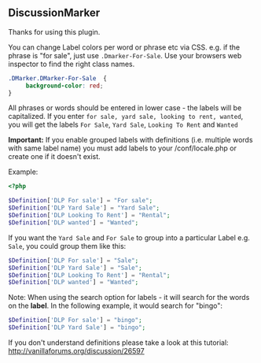 DiscussionMarker
---

Thanks for using this plugin.

You can change Label colors per word or phrase etc via CSS.
e.g.  if the phrase is "for sale", just use  `.Dmarker-For-Sale`.
Use your browsers web inspector to find the right class names.

```css
.DMarker.DMarker-For-Sale  {
     background-color: red;
}
```

All phrases or words should be entered in lower case - the labels will be capitalized.
If you enter `for sale, yard sale, looking to rent, wanted`, you will get the labels `For Sale`, `Yard Sale`, `Looking To Rent` and `Wanted`

**Important:**  If you enable grouped labels with definitions (i.e. multiple words with same label name) you must add labels to your /conf/locale.php  or create one if it doesn't exist.

Example:

```php
<?php

$Definition['DLP For sale'] = "For sale";
$Definition['DLP Yard Sale'] = "Yard Sale";
$Definition['DLP Looking To Rent'] = "Rental";
$Definition['DLP wanted'] = "Wanted";
```

If you want the `Yard Sale` and `For Sale` to group into a particular Label e.g. `Sale`, you could group them like this:

```php
$Definition['DLP For sale'] = "Sale";
$Definition['DLP Yard Sale'] = "Sale";
$Definition['DLP Looking To Rent'] = "Rental";
$Definition['DLP wanted'] = "Wanted";
```

Note: When using the search option for labels - it will search for the words on the **label**. In the following example, it would search for "bingo":

```php
$Definition['DLP For sale'] = "bingo";
$Definition['DLP Yard Sale'] = "bingo";
```

If you don't understand definitions please take a look at this tutorial: http://vanillaforums.org/discussion/26597
